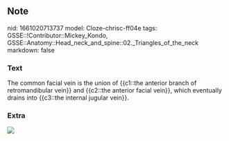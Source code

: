 ## Note
nid: 1661020713737
model: Cloze-chrisc-ff04e
tags: GSSE::!Contributor::Mickey_Kondo, GSSE::Anatomy::Head_neck_and_spine::02._Triangles_of_the_neck
markdown: false

### Text
The common facial vein is the union of {{c1::the anterior branch of retromandibular vein}} and {{c2::the anterior facial vein}}, which eventually drains into {{c3::the internal jugular vein}}.

### Extra
<img src="070417_0748_Superficial1.jpg">
